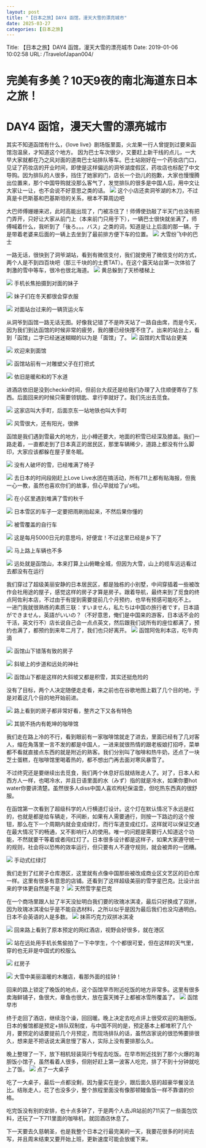 ```yaml
---
layout: post
title: "【日本之旅】DAY4 函馆，漫天大雪的漂亮城市"
date: 2025-03-27
categories: [日本之旅]
---
```


Title: 【日本之旅】DAY4 函馆，漫天大雪的漂亮城市
Date: 2019-01-06 10:02:58
URL: /TravelofJapan004/

# 完美有多美？10天9夜的南北海道东日本之旅！
# DAY4 函馆，漫天大雪的漂亮城市
其实不知道函馆有什么，《love live》剧场版里面，火龙果一行人曾提到过要来函馆泡温泉，才知道这个地方。
因为巴士车次很少，又要赶上新干线的点儿，一大早大家就都在乃之风对面的道南巴士站排队等车。巴士站刚好在一个药妆店门口，见证了药妆店的开业时间，即使是这样偏远的洞爷湖度假区，药妆店也标配了中文导购。因为排队的人很多，挡住了她家的门，店长一个劲儿的抱歉，大家也慢慢腾出位置来，那个中国导购就没那么客气了，发觉排队的很多是中国人后，用中文让大家让一让，也不会说不好意思之类的话。
![](http://img.weimao.me/2019-05-22-133031.jpg)
这个小店还卖洞爷湖的木刀，不过真是卡巴斯基和巴基斯坦的关系，根本不算周边吧

大巴师傅姗姗来迟，此时高能出现了，门被冻住了！师傅使劲敲了半天门也没有把门弄开，只好让大家从前门上（本来前门只用于下），一辆巴士很快就坐满了，师傅喊着什么，我听到了「後ろ。。。バス」之类的词，知道是让上后面的那一辆，于是带着老婆来后面的一辆上去坐到了最前排方便下车的位置。
![](http://img.weimao.me/2019-05-22-133033.jpg)
大雪纷飞中的巴士

一路无话，很快到了洞爷湖站，看到有微信支付，我们就使用了微信支付的方式，两个人是不到四百块吧（那三千块的的士费TAT）。在这个露天站台第一次体验了刺激的雪中等车，很冷也很北海道。
![](http://img.weimao.me/2019-05-22-133035.jpg)
黄总躲到了天桥楼梯上

![](http://img.weimao.me/2019-05-22-133038.jpg)
手机长焦拍摄到对面的妹子

![](http://img.weimao.me/2019-05-22-133044.jpg)
妹子们在冬天都很会穿衣服

![](http://img.weimao.me/2019-05-22-133047.jpg)
对面站台过来的一辆货运火车

从洞爷到函馆一路无话无图。好像我记错了不是昨天站了一路自由席，而是今天，因为我们到达函馆的时候非常的疲劳，我的腰已经快撑不住了。出来的站台上，看到「函馆」二字已经迷迷糊糊的以为是「面馆」了。
![](http://img.weimao.me/2019-05-22-133049.jpg)
函馆的大雪站台更美

![](http://img.weimao.me/2019-05-22-133051.jpg)
欢迎来到面馆

![](http://img.weimao.me/2019-05-22-133053.jpg)
函馆站前有一对雕塑父子在打把式

![](http://img.weimao.me/2019-05-22-133055.jpg)
依旧是暖和和的下水道

进酒店依旧是没到checkin时间，但前台大叔还是给我们办理了入住顺便寄存了东西。后面回来的时候只需要领钥匙、拿行李就好了。我们先出去觅食。

![](http://img.weimao.me/2019-05-22-133056.jpg)
这家店叫大手町，后面京东一站地铁也叫大手町

![](http://img.weimao.me/2019-05-22-133059.jpg)
风雪很大，还有阳光，很佛

函馆是我们遇到雪最大的地方，比小樽还要大，地面的积雪已经深及膝盖。我们一路走着，一直都走到了日本真正的居民区，那里车辆稀少，道路上都没有什么脚印，大家应该都躲在屋子里冬眠。

![](http://img.weimao.me/2019-05-22-133101.jpg)
没有人破坏的雪，已经堆满了椅子

![](http://img.weimao.me/2019-05-22-133105.jpg)
去日本的时间段刚赶上Love Live水团在搞活动，所有711上都有贴海报，但我一心一教，虽然也喜欢你们的故事，但心早就给了μ's啦。

![](http://img.weimao.me/2019-05-22-133107.jpg)
在小区里遇到堆满了雪的秋千

![](http://img.weimao.me/2019-05-22-133109.jpg)
日本雪区的车子一定要把雨刷抬起来，不然后果你懂的

![](http://img.weimao.me/2019-05-22-133111.jpg)
被雪覆盖的自行车

![](http://img.weimao.me/2019-05-22-133112.jpg)
这是每月5000日元的意思吗，好便宜！不过这里已经是乡下了

![](http://img.weimao.me/2019-05-22-133115.jpg)
马上路上车辆也不多

![](http://img.weimao.me/2019-05-22-133117.jpg)
远处就是函馆山，本来打算上山俯瞰全城，但因为大雪，山上的缆车远远看过去都没有在运行

我们穿过了超级美丽安静的日本居民区，都是独栋的小别墅，中间穿插着一些被改作会社用途的屋子，感觉这样的房子才算是房子。跟着导航，最终来到了觅食的终点阿佐利本店，不过由于有提到需要提前几个月预约，也早有预感可能吃不上。
一进门我就很熟练的素质三联：すいません，私たちは中国の旅行者です，日本語ができません，英語がいいの？（不好意思，俺们是中国来的游客，日本话不会的干活，英文行不）店长说自己会一点点英文，然后跟我们说所有的座位都满了，预约也满了，都预约到来年二月了，我们也只好离开。
![](http://img.weimao.me/2019-05-22-133121.jpg)
函馆阿佐利本店，吃牛肉滴

![](http://img.weimao.me/2019-05-22-133126.jpg)
函馆山下错落有致的房子

![](http://img.weimao.me/2019-05-22-133129.jpg)
斜坡上的步道和远处的神社

![](http://img.weimao.me/2019-05-22-133131.jpg)
函馆山下都是这样的大斜坡又都是积雪，其实还挺危险的

没有了目标，两个人决定随便走走看，来之前也在谷歌地图上戳了几个目的地，于是对着这几个目的地开始前进。

![](http://img.weimao.me/2019-05-22-133133.jpg)
路上看到的房子都非常好看，整齐之下又各有特色

![](http://img.weimao.me/2019-05-22-133135.jpg)
其貌不扬内有乾坤的咖啡馆

我们走在路上冷的不行，看到眼前有一家咖啡馆就走了进去，里面已经有了几对客人，缩在角落里一言不发的都是中国人，一进来就很热情的跟老板娘打招呼，菜单都不看就直接点东西的就是附近的熟客。我们分别叫了咖啡和热牛奶，还点了一块芝士蛋糕，在咖啡馆里喝着热的，都不想出门再去面对寒风暴雪了。

不过终究还是要继续出去觅食，我们两个休息好后就结账走人了。对了，日本人和西方人一样，也喝冷水，并且日语里面的水（みず）指的就是冷水，如果你要hot water你要讲清楚。虽然很多人diss中国人喜欢枸杞保温壶，但吃热东西真的很舒服。

在函馆第一次看到了超级科学的人行横道灯设计。这个灯在默认情况下永远是红的，也就是都是给车辆走，不间断，如果有人需要通行，则按一下路边的这个按钮，那么在下一个周期内就会变成绿灯，而行车道变成红灯。这样就可以保证交通在最大情况下的畅通，又不影响行人的使用。唯一的问题是需要行人知道这个功能，不然就要干等着或者闯红灯了。日本很多设计都是这样子，如果大家遵守统一的规则，社会将以恐怖的效率运行，但只要有人不遵守规则，就会被弄的一团糟。

![](http://img.weimao.me/2019-05-22-133136.jpg)
手动式红绿灯

我们走到了红房子仓库港区，这里就有点像中国那些被改成商业区文艺区的旧仓库一样。这里有很多有意思的店铺。还看到了这样超级美丽的雪字星巴克。比设计出来的字体更自然是不是？
![](http://img.weimao.me/2019-05-22-133137.jpg)
天然雪字星巴克

在一个商场里跟人扯了半天没扯明白我们要的玫瑰冰淇凌，最后只好换成了双拼，因为玫瑰冰淇凌似乎是不能自选材料，之所以似乎是因为最后我们也没沟通明白。日本不会英语的人是多数。
![](http://img.weimao.me/2019-05-22-133138.jpg)
抹茶巧克力双拼冰淇凌

![](http://img.weimao.me/2019-05-22-133140.jpg)
回来路上看到了原本预定的网红酒店，视野会好很多，就在港区

![](http://img.weimao.me/2019-05-22-133144.jpg)
站在远处用手机长焦偷拍了一下中学生，个个都很可爱，但在这样的天气里，穿的也无非是中国式的校服么

![](http://img.weimao.me/2019-05-22-133147.jpg)
红房子

![](http://img.weimao.me/2019-05-22-133150.jpg)
大雪中美丽温暖的木雕店，看那外面的挂钟！

回来的路上锁定了晚饭的地点，这个函馆早市附近吃饭的地方非常多。这里有很多卖海鲜铺子，鱼很大，章鱼也很大，放在露天摊子上都被冰雪所覆盖了。
![](http://img.weimao.me/2019-05-22-133153.jpg)
函馆早市

终于走回了酒店，继续泡个澡，回回暖。晚上决定去吃点评上很受欢迎的海胆饭。日本的餐馆都是预定+排队双制度，与中国不同的是，预定基本上都堆积了几个月，要预定的话要提前几个月预定，而现场排队的话，虽然店家说的很恐怖要排很久，想来是不把话说太满怠慢了客人，实际上没有要排那么久。

晚上整理了一下，放下相机轻装简行专程去吃饭。在早市附近找到了那个火爆的海胆饭小馆子，虽然看着人很多，但刚好赶上第一波客人吃完，排了不到十分钟就吃上了饭。
![](http://img.weimao.me/2019-05-22-133155.jpg)
点了一大桌子

吃了一大桌子，最后一点都没剩，因为量实在是少，跟后面久慈的超豪华餐没法比。结账走人，花了也没多少，整个旅程里面没有像那顿鳗鱼饭一样不靠谱的价格。

吃完饭没有别的安排，也十点多钟了，于是两个人去JR站前的711买了一些面包饮料，还玩了一下711里面的咖啡机，就回酒店休息了。

下一天要去久慈朝圣，也是我整个日本之行最完美的一天，我要花很多的时间去写，并且周末结束又要开始上班，更新速度可能会放缓下来。